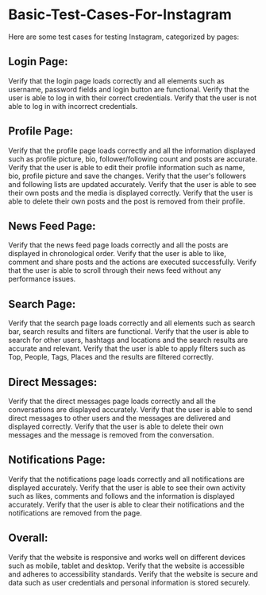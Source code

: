 # Basic-Test-Cases-For-Instagram
Here are some test cases for testing Instagram, categorized by pages:

## Login Page:
Verify that the login page loads correctly and all elements such as username, password fields and login button are functional.
Verify that the user is able to log in with their correct credentials.
Verify that the user is not able to log in with incorrect credentials.

## Profile Page:
Verify that the profile page loads correctly and all the information displayed such as profile picture, bio, follower/following count and posts are accurate.
Verify that the user is able to edit their profile information such as name, bio, profile picture and save the changes.
Verify that the user's followers and following lists are updated accurately.
Verify that the user is able to see their own posts and the media is displayed correctly.
Verify that the user is able to delete their own posts and the post is removed from their profile.

## News Feed Page:
Verify that the news feed page loads correctly and all the posts are displayed in chronological order.
Verify that the user is able to like, comment and share posts and the actions are executed successfully.
Verify that the user is able to scroll through their news feed without any performance issues.

## Search Page:
Verify that the search page loads correctly and all elements such as search bar, search results and filters are functional.
Verify that the user is able to search for other users, hashtags and locations and the search results are accurate and relevant.
Verify that the user is able to apply filters such as Top, People, Tags, Places and the results are filtered correctly.

## Direct Messages:
Verify that the direct messages page loads correctly and all the conversations are displayed accurately.
Verify that the user is able to send direct messages to other users and the messages are delivered and displayed correctly.
Verify that the user is able to delete their own messages and the message is removed from the conversation.

## Notifications Page:
Verify that the notifications page loads correctly and all notifications are displayed accurately.
Verify that the user is able to see their own activity such as likes, comments and follows and the information is displayed accurately.
Verify that the user is able to clear their notifications and the notifications are removed from the page.

## Overall:
Verify that the website is responsive and works well on different devices such as mobile, tablet and desktop.
Verify that the website is accessible and adheres to accessibility standards.
Verify that the website is secure and data such as user credentials and personal information is stored securely.
